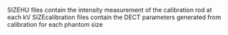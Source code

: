SIZEHU files contain the intensity measurement of the calibration rod at each kV
SIZEcalibration files contain the DECT parameters generated from calibration for each phantom size
